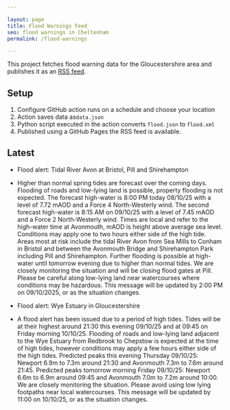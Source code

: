 ```yaml
---

layout: page
title: Flood Warnings Feed
seo: flood warnings in Cheltenham
permalink: /flood-warnings

---
```


This project fetches flood warning data for the Gloucestershire area and publishes it as an [RSS feed](/flood.xml).

## Setup

1. Configure GitHub action runs on a schedule and choose your location
2. Action saves data as`data.json`
3. Python script executed in the action converts `flood.json` to `flood.xml`
4. Published using a GitHub Pages the RSS feed is available.

## Latest

<!-- flood_marker starts -->
- Flood alert: Tidal River Avon at Bristol, Pill and Shirehampton
- Higher than normal spring tides are forecast over the coming days. Flooding of roads and low-lying land is possible, property flooding is not expected.
The forecast high-water is 8:00 PM today 08/10/25 with a level of 7.72 mAOD and a Force 4 North-Westerly wind. The second forecast high-water is 8:15 AM on 09/10/25 with a level of 7.45 mAOD and a Force 2 North-Westerly wind. Times are local and refer to the high-water time at Avonmouth, mAOD is height above average sea level. Conditions may apply one to two hours either side of the high tide. 
Areas most at risk include the tidal River Avon from Sea Mills to Conham in Bristol and between the Avonmouth Bridge and Shirehampton Park including Pill and Shirehampton.
Further flooding is possible at high-water until tomorrow evening due to higher than normal tides. We are closely monitoring the situation and will be closing flood gates at Pill.
Please be careful along low-lying land near watercourses where conditions may be hazardous.
This message will be updated by 2:00 PM on 09/10/2025, or as the situation changes.

- Flood alert: Wye Estuary in Gloucestershire
- A flood alert has been issued due to a period of high tides. 
Tides will be at their highest around 21:30 this evening 09/10/25 and at 09:45 on Friday morning 10/10/25. Flooding of roads and low-lying land adjacent to the Wye Estuary from Redbrook to Chepstow is expected at the time of high tides, however conditions may apply a few hours either side of the high tides. 
Predicted peaks this evening Thursday 09/10/25: Newport 6.9m to 7.3m around 21:30 and Avonmouth 7.3m to 7.6m around 21:45. 
Predicted peaks tomorrow morning Friday 09/10/25: Newport 6.6m to 6.9m around 09:45 and Avonmouth 7.0m to 7.2m around 10:00. 
We are closely monitoring the situation. Please avoid using low lying footpaths near local watercourses. This message will be updated by 11:00 on 10/10/25, or as the situation changes.


<!-- flood_marker ends -->